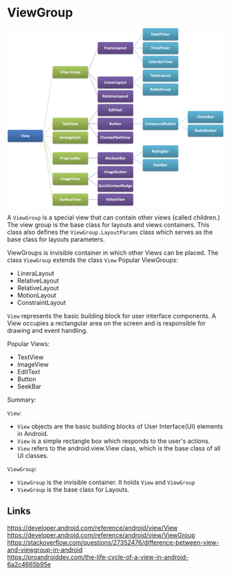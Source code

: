 # ViewGroup

![](./res/view_hierarchy.png "View hierarchy")

A `ViewGroup` is a special view that can contain other views (called children.) The view group is the base class for layouts and views containers. This class also defines the `ViewGroup.LayoutParams` class which serves as the base class for layouts parameters.

ViewGroups is invisible container in which other Views can be placed.  The class `ViewGroup` extends the class `View`
Popular ViewGroups: 
- LineraLayout
- RelativeLayout
- RelativeLayout
- MotionLayout
- ConstraintLayout

`View` represents the basic building block for user interface components. A View occupies a rectangular area on the screen and is responsible for drawing and event handling.

Popular Views:
- TextView
- ImageView
- EditText
- Button
- SeekBar

Summary: 

`View`:
- `View` objects are the basic building blocks of User Interface(UI) elements in Android.
- `View` is a simple rectangle box which responds to the user's actions.
- `View` refers to the android.view.View class, which is the base class of all UI classes.

`ViewGroup`: 
- `ViewGroup` is the invisible container. It holds `View` and `ViewGroup`
- `ViewGroup` is the base class for Layouts.

## Links  
https://developer.android.com/reference/android/view/View  
https://developer.android.com/reference/android/view/ViewGroup  
https://stackoverflow.com/questions/27352476/difference-between-view-and-viewgroup-in-android  
https://proandroiddev.com/the-life-cycle-of-a-view-in-android-6a2c4665b95e  
